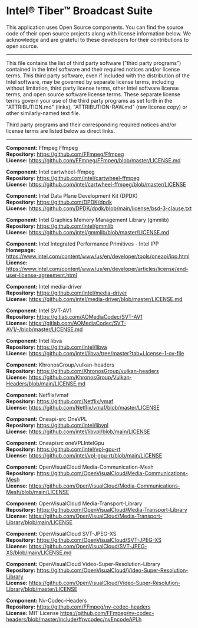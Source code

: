 # Intel® Tiber™ Broadcast Suite

This application uses Open Source components. You can find the source code of their open source projects along with license information below. We acknowledge and are grateful to these developers for their contributions to open source.

-------------------------------------------------------------

This file contains the list of third party software ("third party programs") contained in the Intel software and their required notices and/or license terms. This third party software, even if included with the distribution of the Intel software, may be governed by separate license terms, including without limitation, third party license terms, other Intel software license terms, and open source software license terms. These separate license terms govern your use of the third party programs as set forth in the "ATTRIBUTION.md" (links), "ATTRIBUTION-RAW.md" (raw license copy) or other similarly-named text file.

Third party programs and their corresponding required notices and/or license terms are listed below as direct links.

-------------------------------------------------------------

**Component:** Ffmpeg  Ffmpeg<br>
**Repository:** <https://github.com/FFmpeg/Ffmpeg><br>
**License:** <https://github.com/FFmpeg/FFmpeg/blob/master/LICENSE.md>

**Component:** Intel cartwheel-ffmpeg<br>
**Repository:** <https://github.com/intel/cartwheel-ffmpeg><br>
**License:** <https://github.com/intel/cartwheel-ffmpeg/blob/master/LICENSE>

**Component:** Intel Data Plane Development Kit (DPDK)<br>
**Repository:** <https://github.com/DPDK/dpdk><br>
**License:** <https://github.com/DPDK/dpdk/blob/main/license/bsd-3-clause.txt>

**Component:** Intel Graphics Memory Management Library (gmmlib)<br>
**Repository:** <https://github.com/intel/gmmlib><br>
**License:** <https://github.com/intel/gmmlib/blob/master/LICENSE.md>

**Component:** Intel Integrated Performance Primitives - Intel IPP<br>
**Homepage:** <https://www.intel.com/content/www/us/en/developer/tools/oneapi/ipp.html><br>
**License:** <https://www.intel.com/content/www/us/en/developer/articles/license/end-user-license-agreement.html>

**Component:** Intel media-driver<br>
**Repository:** <https://github.com/intel/media-driver><br>
**License:** <https://github.com/intel/media-driver/blob/master/LICENSE.md>

**Component:** Intel SVT-AV1<br>
**Repository:** <https://gitlab.com/AOMediaCodec/SVT-AV1><br>
**License:** <https://gitlab.com/AOMediaCodec/SVT-AV1/-/blob/master/LICENSE.md>

**Component:** Intel libva<br>
**Repository:** <https://github.com/intel/libva><br>
**License:** <https://github.com/intel/libva/tree/master?tab=License-1-ov-file>

**Component:** KhronosGroup/vulkan-headers<br>
**Repository:** <https://github.com/KhronosGroup/vulkan-headers><br>
**License:** <https://github.com/KhronosGroup/Vulkan-Headers/blob/main/LICENSE.md>

**Component:** Netflix/vmaf<br>
**Repository:** <https://github.com/Netflix/vmaf><br>
**License:** <https://github.com/Netflix/vmaf/blob/master/LICENSE>

**Component:** Oneapi-src OneVPL<br>
**Repository:** <https://github.com/intel/libvpl><br>
**License:** <https://github.com/intel/libvpl/blob/main/LICENSE>

**Component:** Oneapisrc oneVPLIntelGpu<br>
**Repository:** <https://github.com/intel/vpl-gpu-rt><br>
**License:** <https://github.com/intel/vpl-gpu-rt/blob/main/LICENSE>

**Component:** OpenVisualCloud Media-Communication-Mesh<br>
**Repository:** <https://github.com/OpenVisualCloud/Media-Communications-Mesh><br>
**License:** <https://github.com/OpenVisualCloud/Media-Communications-Mesh/blob/main/LICENSE>

**Component:** OpenVisualCloud Media-Transport-Library<br>
**Repository:** <https://github.com/OpenVisualCloud/Media-Transport-Library><br>
**License:** <https://github.com/OpenVisualCloud/Media-Transport-Library/blob/main/LICENSE>

**Component:** OpenVisualCloud SVT-JPEG-XS<br>
**Repository:** <https://github.com/OpenVisualCloud/SVT-JPEG-XS><br>
**License:** <https://github.com/OpenVisualCloud/SVT-JPEG-XS/blob/main/LICENSE.md>

**Component:** OpenVisualCloud Video-Super-Resolution-Library<br>
**Repository:** <https://github.com/OpenVisualCloud/Video-Super-Resolution-Library><br>
**License:** <https://github.com/OpenVisualCloud/Video-Super-Resolution-Library/blob/master/LICENSE>

**Component:** Nv-Codec-Headers<br>
**Repository:** <https://github.com/FFmpeg/nv-codec-headers><br>
**License:** MIT License <https://github.com/FFmpeg/nv-codec-headers/blob/master/include/ffnvcodec/nvEncodeAPI.h>
